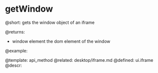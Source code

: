 getWindow
=============



@short:
	gets the window object of an iframe


@returns:
- window      element     the dom element of the window	

@example:


@template:	api_method
@related:
	desktop/iframe.md
@defined:	ui.iframe	
@descr:


